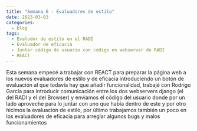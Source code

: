 ```yaml
---
title: "Semana 6 - Evaluadores de estilo"
date: 2023-03-03
categories:
  - blog
tags:
  - Evaludor de estilo en el RADI
  - Evaluador de eficacia
  - Juntar código de usuario con código en webserver de RADI
  - REACT
---
```


Esta semana empecé a trabajar con REACT para preparar la página web a los nuevos evaluadores de estilo y de eficacia introduciendo un botón de evaluación al que todavía hay que añadir funcionalidad, trabajé con Rodrigo García para introducir comunicación entre los dos webservers django (el del RADI y el del Browser) y enviamos el código del usuario donde por un lado aproveche para lo juntar con uno que había dentro de este y por otro hicimos la evaluación de estilo, por último trabajamos también un poco en los evaluadores de eficacia para arreglar algunos bugs y malos funcionamientos


